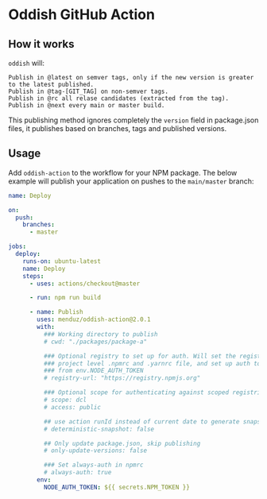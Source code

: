 # Oddish GitHub Action

## How it works

`oddish` will:

    Publish in @latest on semver tags, only if the new version is greater to the latest published.
    Publish in @tag-[GIT_TAG] on non-semver tags.
    Publish in @rc all relase candidates (extracted from the tag).
    Publish in @next every main or master build.

This publishing method ignores completely the `version` field in package.json files, it publishes based on branches, tags and published versions.

## Usage

Add `oddish-action` to the workflow for your NPM package. The below example will publish your application on pushes to the `main/master` branch:

```yaml
name: Deploy

on:
  push:
    branches:
      - master

jobs:
  deploy:
    runs-on: ubuntu-latest
    name: Deploy
    steps:
      - uses: actions/checkout@master

      - run: npm run build

      - name: Publish
        uses: menduz/oddish-action@2.0.1
        with:
          ### Working directory to publish
          # cwd: "./packages/package-a"

          ### Optional registry to set up for auth. Will set the registry in a
          ### project level .npmrc and .yarnrc file, and set up auth to read in
          ### from env.NODE_AUTH_TOKEN
          # registry-url: "https://registry.npmjs.org"

          ### Optional scope for authenticating against scoped registries
          # scope: dcl
          # access: public

          ## use action runId instead of current date to generate snapshot numbers
          # deterministic-snapshot: false

          ## Only update package.json, skip publishing
          # only-update-versions: false

          ### Set always-auth in npmrc
          # always-auth: true
        env:
          NODE_AUTH_TOKEN: ${{ secrets.NPM_TOKEN }}
```
